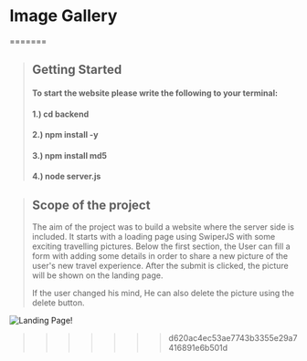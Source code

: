 # Image Gallery
=======


> ## Getting Started 
>
> #### To start the website please write the following to your terminal: 
>
> #### 1.) cd backend
> #### 2.) npm install -y
> #### 3.) npm install md5
> #### 4.) node server.js

> ## Scope of the project
>
> The aim of the project was to build a website where the server side is included. It starts with a loading page using SwiperJS with some exciting travelling pictures. Below the first section, the User can fill a form with adding some details in order to share a new picture of the user's new travel experience. After the submit is clicked, the picture will be shown on the landing page. 
>
> If the user changed his mind, He can also delete the picture using the delete button.

![Landing Page!](/public/images/image_gallery.jpg "Landing Page")
>>>>>>> d620ac4ec53ae7743b3355e29a7416891e6b501d

